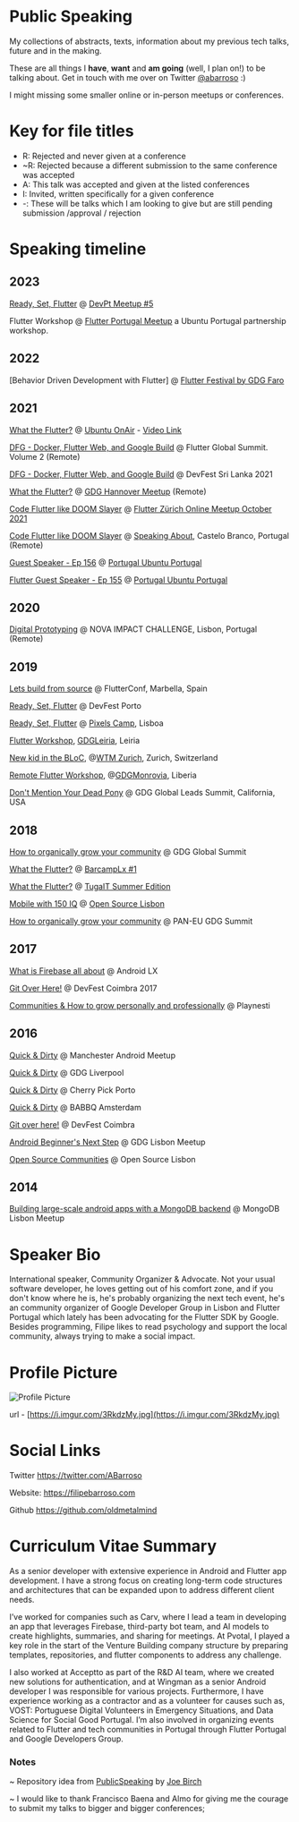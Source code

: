 # Public Speaking
My collections of abstracts, texts, information about my previous tech talks, future and in the making. 

These are all things I **have**, **want** and **am going** (well, I plan on!) to be talking about. Get in touch with me over on Twitter [@abarroso](https://twitter.com/abarroso) :)

I might missing some smaller online or in-person meetups or conferences.

# Key for file titles

- R: Rejected and never given at a conference
- ~R: Rejected because a different submission to the same conference was accepted
- A: This talk was accepted and given at the listed conferences
- I: Invited, written specifically for a given conference
- -: These will be talks which I am looking to give but are still pending submission /approval / rejection

# Speaking timeline

## 2023


[Ready, Set, Flutter](https://github.com/OldMetalmind/PublicSpeaking/blob/master/%5BA%5D%20What%20the%20Flutter%3F.md) @ [DevPt Meetup #5](https://www.eventbrite.pt/e/meet-devpt-5-tickets-599145990787?keep_tld=1)

Flutter Workshop @ [Flutter Portugal Meetup](https://www.meetup.com/flutterportugal/events/291573594/?isFirstPublish=true) a Ubuntu Portugal partnership workshop.

## 2022

[Behavior Driven Development with Flutter] @ [Flutter Festival by GDG Faro](https://gdg.community.dev/events/details/google-gdg-faro-presents-flutter-festival-2022-dia-2-by-gdg-faro/)

## 2021

[What the Flutter?](https://github.com/OldMetalmind/PublicSpeaking/blob/master/%5BA%5D%20What%20the%20Flutter%3F.md) @ [Ubuntu OnAir](https://www.youtube.com/channel/UCm7OifwnZoMCChidCJZQruQ) - [Video Link](https://www.youtube.com/watch?v=30Y9lB7yGfY)

[DFG - Docker, Flutter Web, and Google Build](https://github.com/OldMetalmind/PublicSpeaking/blob/master/%5BA%5D%20DFG%20-%20Docker%2C%20Flutter%20Web%2C%20and%20Google%20Build.md) @ Flutter Global Summit. Volume 2 (Remote)

[DFG - Docker, Flutter Web, and Google Build](https://github.com/OldMetalmind/PublicSpeaking/blob/master/%5BA%5D%20DFG%20-%20Docker%2C%20Flutter%20Web%2C%20and%20Google%20Build.md) @ DevFest Sri Lanka 2021

[What the Flutter?](https://github.com/OldMetalmind/PublicSpeaking/blob/master/%5BA%5D%20What%20the%20Flutter%3F.md) @ [GDG Hannover Meetup](https://gdg.community.dev/events/details/google-gdg-hannover-presents-what-the-flutter-how-do-i-react-native/) (Remote)

[Code Flutter like DOOM Slayer](https://github.com/OldMetalmind/PublicSpeaking/blob/master/%5BA%5D%20Code%20Flutter%20like%20DOOM%20Slayer.md) @ [Flutter Zürich Online Meetup October 2021](https://www.meetup.com/Flutter-Zurich/events/280938692)

[Code Flutter like DOOM Slayer](https://github.com/OldMetalmind/PublicSpeaking/blob/master/%5BA%5D%20Code%20Flutter%20like%20DOOM%20Slayer.md) @ [Speaking About](https://speaking.aidicb.pt/), Castelo Branco, Portugal (Remote)

[Guest Speaker - Ep 156](https://podcastubuntuportugal.org/e156/) @ [Portugal Ubuntu Portugal](https://podcastubuntuportugal.org/)

[Flutter Guest Speaker - Ep 155](https://podcastubuntuportugal.org/e155/) @ [Portugal Ubuntu Portugal](https://podcastubuntuportugal.org/)

## 2020

[Digital Prototyping](https://github.com/OldMetalmind/PublicSpeaking/blob/master/%5BI%5D%20Digital%20Prototyping.md) @ NOVA IMPACT CHALLENGE, Lisbon, Portugal (Remote)

## 2019

[Lets build from source](https://github.com/OldMetalmind/PublicSpeaking/blob/master/%5BA%5D%20Lets%20Build%20From%20Source.md) @ FlutterConf, Marbella, Spain

[Ready, Set, Flutter](https://github.com/OldMetalmind/PublicSpeaking/blob/master/%5BA%5D%20What%20the%20Flutter%3F.md) @ DevFest Porto

[Ready, Set, Flutter](https://github.com/OldMetalmind/PublicSpeaking/blob/master/%5BA%5D%20What%20the%20Flutter%3F.md) @ [Pixels Camp](https://pixels.camp/), Lisboa

[Flutter Workshop](https://workshop.flutter.pt), [GDGLeiria](https://www.meetup.com/GDG-Leiria/events/259856138/), Leiria

[New kid in the BLoC](https://docs.google.com/presentation/d/1DA82JjM0kflX7s1G-Alv6_ZmO6qaPytD2q8Wo1ivE5s/edit?usp=sharing), @[WTM Zurich](https://twitter.com/wtm_ch), Zurich, Switzerland

[Remote Flutter Workshop](https://workshop.flutter.pt), @[GDGMonrovia](https://www.meetup.com/%C7%B4DG-Monrovia/events/260292725/), Liberia

[Don't Mention Your Dead Pony](https://github.com/OldMetalmind/PublicSpeaking/blob/master/%5BI%5D%20Don't%20Mention%20Your%20Dead%20Pony.md) @ GDG Global Leads Summit, California, USA

## 2018
[How to organically grow your community](https://github.com/OldMetalmind/PublicSpeaking/blob/master/%5BA%5D%20Building%20large-scale%20android%20apps%20with%20a%20MongoDB%20backend.md) @ GDG Global Summit

[What the Flutter?](https://github.com/OldMetalmind/PublicSpeaking/blob/master/%5BA%5D%20What%20the%20Flutter%3F.md) @ [BarcampLx #1](https://www.meetup.com/BarcampLx/events/248955131/)

[What the Flutter?](https://github.com/OldMetalmind/PublicSpeaking/blob/master/%5BA%5D%20What%20the%20Flutter%3F.md) @ [TugaIT Summer Edition](https://sessionize.com/tuga-it-2018/)

[Mobile with 150 IQ](https://github.com/OldMetalmind/PublicSpeaking/blob/master/%5BA%5D%20Mobile%20with%20150%20IQ.md) @ [Open Source Lisbon](https://opensourcelisbon.syone.com/) 

[How to organically grow your community](https://github.com/OldMetalmind/PublicSpeaking/blob/master/%5BA%5D%20Building%20large-scale%20android%20apps%20with%20a%20MongoDB%20backend.md) @ PAN-EU GDG Summit

## 2017
[What is Firebase all about](https://github.com/OldMetalmind/PublicSpeaking/blob/master/%5BA%5D%20What%20is%20Firebase%20all%20about.md) @ Android LX

[Git Over Here!](https://github.com/OldMetalmind/PublicSpeaking/blob/master/%5BA%5D%20Git%20over%20here!.md) @ DevFest Coimbra 2017

[Communities & How to grow personally and professionally](https://github.com/OldMetalmind/PublicSpeaking/blob/master/%5BI%5D%20Communities%20and%20How%20to%20grow%20personally%20and%20professionally.md) @ Playnesti

## 2016
[Quick & Dirty](https://github.com/OldMetalmind/PublicSpeaking/blob/master/%5BA%5D%20Quick%20and%20Dirty.md) @ Manchester Android Meetup

[Quick & Dirty](https://github.com/OldMetalmind/PublicSpeaking/blob/master/%5BA%5D%20Quick%20and%20Dirty.md) @ GDG Liverpool

[Quick & Dirty](https://github.com/OldMetalmind/PublicSpeaking/blob/master/%5BA%5D%20Quick%20and%20Dirty.md) @ Cherry Pick Porto 

[Quick & Dirty](https://github.com/OldMetalmind/PublicSpeaking/blob/master/%5BA%5D%20Quick%20and%20Dirty.md) @ BABBQ Amsterdam

[Git over here!](https://github.com/OldMetalmind/PublicSpeaking/blob/master/%5BA%5D%20Git%20over%20here!.md) @ DevFest Coimbra

[Android Beginner's Next Step](https://github.com/OldMetalmind/PublicSpeaking/blob/master/%5BI%5D%20Android%20Beginner's%20Next%20Step.md) @ GDG Lisbon Meetup

[Open Source Communities](https://github.com/OldMetalmind/PublicSpeaking/blob/master/%5BI%5D%20Open%20Source%20Communities.md) @ Open Source Lisbon

## 2014
[Building large-scale android apps with a MongoDB backend](https://github.com/OldMetalmind/PublicSpeaking/blob/master/%5BA%5D%20Building%20large-scale%20android%20apps%20with%20a%20MongoDB%20backend.md) @ MongoDB Lisbon Meetup

# Speaker Bio

International speaker, Community Organizer & Advocate.
Not your usual software developer, he loves getting out of his comfort zone, and if you don't know where he is, he's probably organizing the next tech event, he's an community organizer of Google Developer Group in Lisbon and Flutter Portugal which lately has been advocating for the Flutter SDK by Google. Besides programming, Filipe likes to read psychology and support the local community, always trying to make a social impact.

# Profile Picture
![Profile Picture](https://i.imgur.com/3RkdzMy.jpg "Profile Picture")

url - [https://i.imgur.com/3RkdzMy.jpg](https://i.imgur.com/3RkdzMy.jpg)

# Social Links

Twitter
https://twitter.com/ABarroso

Website:
https://filipebarroso.com

Github
https://github.com/oldmetalmind

# Curriculum Vitae Summary 

As a senior developer with extensive experience in Android and Flutter app development. I have a strong focus on creating long-term code structures and architectures that can be expanded upon to address different client needs.

I’ve worked for companies such as Carv, where I lead a team in developing an app that leverages Firebase, third-party bot team, and AI models to create highlights, summaries, and sharing for meetings. At Pvotal, I played a key role in the start of the Venture Building company structure by preparing templates, repositories, and flutter components to address any challenge.

I also worked at Acceptto as part of the R&D AI team, where we created new solutions for authentication, and at Wingman as a senior Android developer I was responsible for various projects. Furthermore, I have experience working as a contractor and as a volunteer for causes such as, VOST: Portuguese Digital Volunteers in Emergency Situations, and Data Science for Social Good Portugal. I’m also involved in organizing events related to Flutter and tech communities in Portugal through Flutter Portugal and Google Developers Group.

### Notes
~ Repository idea from [PublicSpeaking](https://github.com/hitherejoe/PublicSpeaking) by [Joe Birch](https://github.com/hitherejoe)

~ I would like to thank Francisco Baena and Almo for giving me the courage to submit my talks to bigger and bigger conferences;
